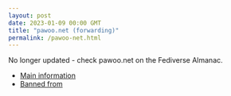 ```yaml
---
layout: post
date: 2023-01-09 00:00 GMT
title: "pawoo.net (forwarding)"
permalink: /pawoo-net.html
---
```


No longer updated - check pawoo.net on the Fediverse Almanac.

* [Main information](https://www.fediversealmanac.com/api/v1/instances/pawoo.net)
* [Banned from](https://www.fediversealmanac.com/api/v1/instances/pawoo.net/banned_from)

